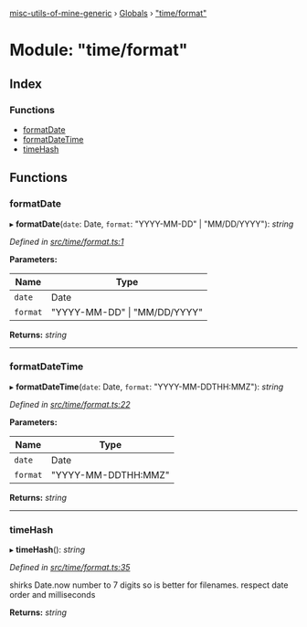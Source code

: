 [misc-utils-of-mine-generic](../README.md) › [Globals](../globals.md) › ["time/format"](_time_format_.md)

# Module: "time/format"

## Index

### Functions

* [formatDate](_time_format_.md#formatdate)
* [formatDateTime](_time_format_.md#formatdatetime)
* [timeHash](_time_format_.md#timehash)

## Functions

###  formatDate

▸ **formatDate**(`date`: Date, `format`: "YYYY-MM-DD" | "MM/DD/YYYY"): *string*

*Defined in [src/time/format.ts:1](https://github.com/cancerberoSgx/misc-utils-of-mine/blob/3f33ab6/misc-utils-of-mine-generic/src/time/format.ts#L1)*

**Parameters:**

Name | Type |
------ | ------ |
`date` | Date |
`format` | "YYYY-MM-DD" &#124; "MM/DD/YYYY" |

**Returns:** *string*

___

###  formatDateTime

▸ **formatDateTime**(`date`: Date, `format`: "YYYY-MM-DDTHH:MMZ"): *string*

*Defined in [src/time/format.ts:22](https://github.com/cancerberoSgx/misc-utils-of-mine/blob/3f33ab6/misc-utils-of-mine-generic/src/time/format.ts#L22)*

**Parameters:**

Name | Type |
------ | ------ |
`date` | Date |
`format` | "YYYY-MM-DDTHH:MMZ" |

**Returns:** *string*

___

###  timeHash

▸ **timeHash**(): *string*

*Defined in [src/time/format.ts:35](https://github.com/cancerberoSgx/misc-utils-of-mine/blob/3f33ab6/misc-utils-of-mine-generic/src/time/format.ts#L35)*

shirks Date.now number to 7 digits so is better for filenames. respect date order and  milliseconds

**Returns:** *string*
